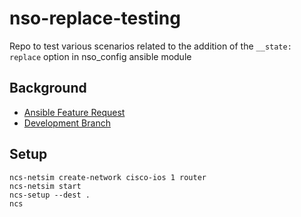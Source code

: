 # nso-replace-testing

Repo to test various scenarios related to the addition of the `__state: replace`
option in nso_config ansible module

## Background

* [Ansible Feature Request](https://github.com/ansible/ansible/issues/39278)
* [Development Branch](https://github.com/cnasten/ansible/tree/cnasten/devel)


## Setup

```
ncs-netsim create-network cisco-ios 1 router
ncs-netsim start
ncs-setup --dest .
ncs
```
